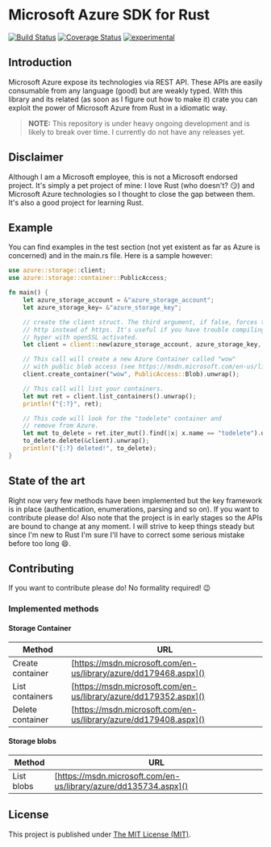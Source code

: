 # Microsoft Azure SDK for Rust

[![Build Status](https://travis-ci.org/MindFlavor/AzureSDKForRust.svg?branch=master)](https://travis-ci.org/MindFlavor/AzureSDKForRust) [![Coverage Status](https://coveralls.io/repos/MindFlavor/AzureSDKForRust/badge.svg?branch=master&service=github)](https://coveralls.io/github/MindFlavor/AzureSDKForRust?branch=master) [![experimental](http://badges.github.io/stability-badges/dist/experimental.svg)](http://github.com/badges/stability-badges)

## Introduction
Microsoft Azure expose its technologies via REST API. These APIs are easily consumable from any language (good) but are weakly typed. With this library and its related (as soon as I figure out how to make it) crate you can exploit the power of Microsoft Azure from Rust in a idiomatic way.    

> **NOTE:** This repository is under heavy ongoing development and
is likely to break over time. I currently do not have any releases
yet.

## Disclaimer
Although I am a Microsoft employee, this is not a Microsoft endorsed project. It's simply a pet project of mine: I love Rust (who doesn't? :smirk:) and Microsoft Azure technologies so I thought to close the gap between them. It's also a good project for learning Rust.

## Example
You can find examples in the test section (not yet existent as far as Azure is concerned) and in the main.rs file. Here is a sample however:

```rust
use azure::storage::client;
use azure::storage::container::PublicAccess;

fn main() {
	let azure_storage_account = &"azure_storage_account";
	let azure_storage_key= &"azure_storage_key";

	// create the client struct. The third argument, if false, forces to use
	// http instead of https. It's useful if you have trouble compiling
	// hyper with openSSL activated.
    let client = client::new(azure_storage_account, azure_storage_key, false);

	// This call will create a new Azure Container called "wow"
	// with public blob access (see https://msdn.microsoft.com/en-us/library/azure/dd179468.aspx).
    client.create_container("wow", PublicAccess::Blob).unwrap();

	// This call will list your containers.
    let mut ret = client.list_containers().unwrap();
    println!("{:?}", ret);

	// This code will look for the "todelete" container and
	// remove from Azure.
    let mut to_delete = ret.iter_mut().find(|x| x.name == "todelete").unwrap();
    to_delete.delete(&client).unwrap();
    println!("{:?} deleted!", to_delete);
}
```

## State of the art
Right now very few methods have been implemented but the key framework is in place (authentication, enumerations, parsing and so on). If you want to contribute please do!
Also note that the project is in early stages so the APIs are bound to change at any moment. I will strive to keep things steady but since I'm new to Rust I'm sure I'll have to correct some serious mistake before too long :smile:.

## Contributing
If you want to contribute please do! No formality required! :wink:

### Implemented methods

#### Storage Container

|Method | URL |
| ----  | --- |
|Create container|[https://msdn.microsoft.com/en-us/library/azure/dd179468.aspx]()|
|List containers|[https://msdn.microsoft.com/en-us/library/azure/dd179352.aspx]()|
|Delete container|[https://msdn.microsoft.com/en-us/library/azure/dd179408.aspx]()|

#### Storage blobs

|Method | URL |
| ----  | --- |
|List blobs|[https://msdn.microsoft.com/en-us/library/azure/dd135734.aspx]()|

## License
This project is published under [The MIT License (MIT)](LICENSE).
